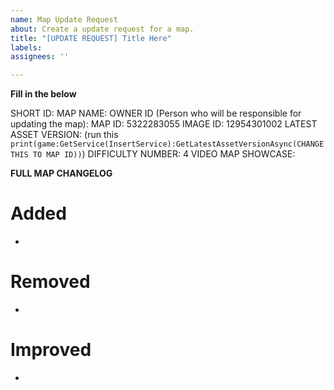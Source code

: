 ```yaml
---
name: Map Update Request
about: Create a update request for a map.
title: "[UPDATE REQUEST] Title Here"
labels: 
assignees: ''

---
```


**Fill in the below**

SHORT ID: 
MAP NAME: 
OWNER ID (Person who will be responsible for updating the map): 
MAP ID: 5322283055
IMAGE ID: 12954301002
LATEST ASSET VERSION: (run this `print(game:GetService(InsertService):GetLatestAssetVersionAsync(CHANGE THIS TO MAP ID))`)
DIFFICULTY NUMBER: 4 
VIDEO MAP SHOWCASE:

**FULL MAP CHANGELOG**

# Added
 *
# Removed
 * 

# Improved
 *

